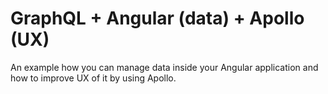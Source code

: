 # GraphQL + Angular (data) + Apollo (UX)

An example how you can manage data inside your Angular application and how to improve UX of it by using Apollo.
